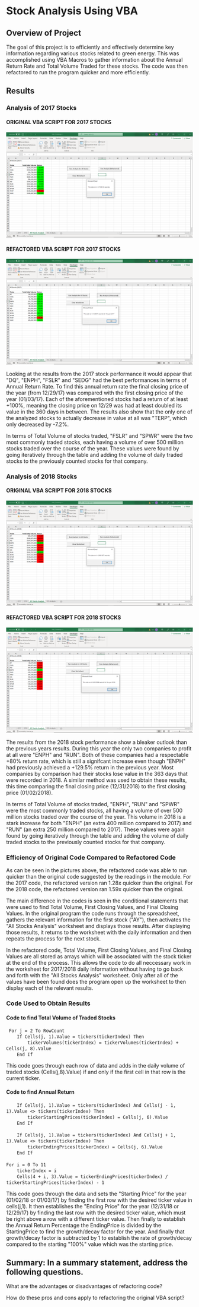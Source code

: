 # Stock Analysis Using VBA


## Overview of Project

The goal of this project is to efficiently and effectively determine key information regarding various stocks related to green energy. This was accomplished using VBA Macros to gather information about the Annual Return Rate and Total Volume Traded for these stocks. The code was then refactored to run the program quicker and more efficiently.

## Results

### Analysis of 2017 Stocks

#### ORIGINAL VBA SCRIPT FOR 2017 STOCKS
![ian-zukowski](Original_VBA_2017.png)


#### REFACTORED VBA SCRIPT FOR 2017 STOCKS
![ian-zukowski](VBA_Challenge_2017.png)

Looking at the results from the 2017 stock performance it would appear that "DQ", "ENPH", "FSLR" and "SEDG" had the best performances in terms of Annual Return Rate. To find this annual return rate the final closing price of the year (from 12/29/17) was compared with the first closing price of the year (01/03/17). Each of the aforementioned stocks had a return of at least +100%, meaning the closing price on 12/29 was had at least doubled its value in the 360 days in between. The results also show that the only one of the analyzed stocks to actually decrease in value at all was "TERP", which only decreased by -7.2%.

In terms of Total Volume of stocks traded, "FSLR" and "SPWR" were the two most commonly traded stocks, each having a volume of over 500 million stocks traded over the course of the year. These values were found by going iteratively through the table and adding the volume of daily traded stocks to the previously counted stocks for that company.


### Analysis of 2018 Stocks

#### ORIGINAL VBA SCRIPT FOR 2018 STOCKS
![ian-zukowski](Original_VBA_2018.png)   


#### REFACTORED VBA SCRIPT FOR 2018 STOCKS
![ian-zukowski](VBA_Challenge_2018.png)

The results from the 2018 stock performance show a bleaker outlook than the previous years results. During this year the only two companies to profit at all were "ENPH" and "RUN". Both of these companies had a respectable +80% return rate, which is still a signifcant increase even though "ENPH" had previously achieved a +129.5% return in the previous year. Most companies by comparison had their stocks lose value in the 363 days that were recorded in 2018. A similar method was used to obtain these results, this time comparing the final closing price (12/31/2018) to the first closing price (01/02/2018).

In terms of Total Volume of stocks traded, "ENPH", "RUN" and "SPWR" were the most commonly traded stocks, all having a volume of over 500 million stocks traded over the course of the year. This volume in 2018 is a stark increase for both "ENPH" (an extra 400 million compared to 2017) and "RUN" (an extra 250 million compared to 2017). These values were again found by going iteratively through the table and adding the volume of daily traded stocks to the previously counted stocks for that company.


### Efficiency of Original Code Compared to Refactored Code
As can be seen in the pictures above, the refactored code was able to run quicker than the original code suggested by the readings in the module. For the 2017 code, the refactored version ran 1.28x quicker than the original. For the 2018 code, the refactored version ran 1.59x quicker than the original. 

The main difference in the codes is seen in the conditional statements that were used to find Total Volume, First Closing Values, and Final Closing Values. In the original program the code runs through the spreadsheet, gathers the relevant information for the first stock ("AY"), then activates the "All Stocks Analysis" worksheet and displays those results. After displaying those results, it returns to the worksheet with the daily information and then repeats the process for the next stock.

In the refactored code, Total Volume, First Closing Values, and Final Closing Values are all stored as arrays which will be associated with the stock ticker at the end of the process. This allows the code to do all neccessary work in the worksheet for 2017/2018 daily information without having to go back and forth with the "All Stocks Analysis" worksheet. Only after all of the values have been found does the program open up the worksheet to then display each of the relevant results.


### Code Used to Obtain Results

#### Code to find Total Volume of Traded Stocks
     For j = 2 To RowCount
        If Cells(j, 1).Value = tickers(tickerIndex) Then
            tickerVolumes(tickerIndex) = tickerVolumes(tickerIndex) + Cells(j, 8).Value
        End If

This code goes through each row of data and adds in the daily volume of traded stocks (Cells(j,8).Value) if and only if the first cell in that row is the current ticker.


#### Code to find Annual Return
        If Cells(j, 1).Value = tickers(tickerIndex) And Cells(j - 1, 1).Value <> tickers(tickerIndex) Then
            tickerStartingPrices(tickerIndex) = Cells(j, 6).Value
        End If

        If Cells(j, 1).Value = tickers(tickerIndex) And Cells(j + 1, 1).Value <> tickers(tickerIndex) Then
            tickerEndingPrices(tickerIndex) = Cells(j, 6).Value
        End If

    For i = 0 To 11
        tickerIndex = i
        Cells(4 + i, 3).Value = tickerEndingPrices(tickerIndex) / tickerStartingPrices(tickerIndex) - 1

This code goes through the data and sets the "Starting Price" for the year (01/02/18 or 01/03/17) by finding the first row with the desired ticker value in cells(j,1). It then establishes the "Ending Price" for the year (12/31/18 or 12/29/17) by finding the last row with the desired ticker value, which must be right above a row with a different ticker value. Then finally to establish the Annual Return Percentage the EndingPrice is divided by the StartingPrice to find the growth/decay factor for the year. And finally that growth/decay factor is subtracted by 1 to establish the rate of growth/decay compared to the starting "100%" value which was the starting price.


## Summary: In a summary statement, address the following questions.

  What are the advantages or disadvantages of refactoring code?
  
  How do these pros and cons apply to refactoring the original VBA script?
